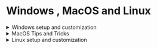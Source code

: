 <html>
  <h1>Windows , MacOS and Linux</h1>
<details class="Windows">
    <summary>Windows setup and customization</summary>
    <ol>
        <li><a href="https://github.com/sumit69v/Windows/blob/main/Mac/Troubleshooting%20Slow%20Browser%20Performance%20on%20macOS%20After%20System%20Update.md">Creating a Customized Windows 11 zero touch iso (No Bloatware)</a></li>
        <li>Option 2</li>
        <li>Option 3</li>
    </ol>
</details>

<details class="MacOS">
    <summary>MacOS Tips and Tricks</summary>
    <ul>
        <li>Option 1</li>
        <li>Option 2</li>
        <li>Option 3</li>
    </ul>
</details>

<details class="Linux">
    <summary>Linux setup and customization</summary>
    <ul>
        <li>Option 1</li>
        <li>Option 2</li>
        <li>Option 3</li>
    </ul>
</details>


</html>
